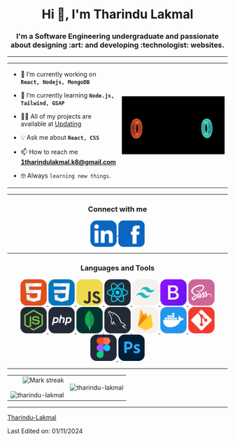 <h1 align="center">Hi 👋, I'm Tharindu Lakmal</h1>
<h3 align="center">I'm a Software Engineering undergraduate and passionate about designing :art: and developing :technologist: websites.</h3>

---

<!-- table -->
<p align="center">

<table align="center">
<tr border="none">
<td width="50%" align="left"> 

  - 🔭 I’m currently working on **`React, Nodejs, MongoDB`**
  
  - :pushpin: I’m currently learning **`Node.js, Tailwind, GSAP`**
  
  - 👨‍💻 All of my projects are available at [Updating](Updating)
    
  - :bulb: Ask me about **`React, CSS`**
    
  - 📫 How to reach me **1tharindulakmal.k8@gmail.com**
    
  -  :nerd_face: Always `learning new things`.
    
</td>
<td width="50%" align="center">
  <a target="_blank" align="center">
    <img align="right" top="500" alt="GIF" src="https://github.com/Tharindu-Lakmal/Tharindu-Lakmal/blob/main/animation/Background_Motion%201.gif" width="500">
  </a>
</td>
</tr>
</table>

</p>
<!-- table -->

---


<h3 align="center">Connect with me</h3>
<p align="center">
  <a href="https://linkedin.com/in/tharindu lakmal" target="blank">
    <img align="center" src="https://github.com/Tharindu-Lakmal/Tharindu-Lakmal/blob/main/icons/LinkedIn.svg"   alt="tharindu lakmal" height="60" width="60" />
  </a>
  <a href="https://fb.com/tharindu lakmal" target="blank">
    <img align="center" src="https://github.com/Tharindu-Lakmal/Tharindu-Lakmal/blob/main/icons/facebook.svg" alt="tharindu lakmal" height="60" width="60" />
  </a>
</p>

---

<h3 align="center">Languages and Tools</h3>
<p align="center"> 
  <a href="https://www.w3.org/html/" target="_blank" rel="noreferrer"> 
    <img src="https://github.com/Tharindu-Lakmal/Tharindu-Lakmal/blob/main/icons/HTML.svg" alt="html5" width="60" height="60"/> 
  </a> 
  <a href="https://www.w3schools.com/css/" target="_blank" rel="noreferrer"> 
    <img src="https://github.com/Tharindu-Lakmal/Tharindu-Lakmal/blob/main/icons/CSS.svg" alt="css3" width="60" height="60"/> 
  </a> 
  <a href="https://developer.mozilla.org/en-US/docs/Web/JavaScript" target="_blank" rel="noreferrer"> 
    <img src="https://github.com/Tharindu-Lakmal/Tharindu-Lakmal/blob/main/icons/JavaScript.svg" alt="javascript" width="60" height="60"/> 
  </a>  
  <a href="https://reactjs.org/" target="_blank" rel="noreferrer"> 
    <img src="https://github.com/Tharindu-Lakmal/Tharindu-Lakmal/blob/main/icons/React-Dark.svg" alt="react" width="60" height="60"/> 
  </a>  
  <a href="https://tailwindcss.com/" target="_blank" rel="noreferrer"> 
    <img src="https://github.com/Tharindu-Lakmal/Tharindu-Lakmal/blob/main/icons/TailwindCSS-Light.svg" alt="tailwind" width="60" height="60"/> 
  </a> 
  <a href="https://getbootstrap.com" target="_blank" rel="noreferrer"> 
    <img src="https://github.com/Tharindu-Lakmal/Tharindu-Lakmal/blob/main/icons/Bootstrap.svg" alt="bootstrap" width="60" height="60"/> 
  </a> 
  <a href="https://sass-lang.com" target="_blank" rel="noreferrer"> 
    <img src="https://github.com/Tharindu-Lakmal/Tharindu-Lakmal/blob/main/icons/Sass.svg" alt="sass" width="60" height="60"/> 
  </a> 
  <a href="https://nodejs.org" target="_blank" rel="noreferrer"> 
    <img src="https://github.com/Tharindu-Lakmal/Tharindu-Lakmal/blob/main/icons/NodeJS-Dark.svg" alt="nodejs" width="60" height="60"/> 
  </a>  
  <a href="https://www.php.net" target="_blank" rel="noreferrer"> 
    <img src="https://github.com/Tharindu-Lakmal/Tharindu-Lakmal/blob/main/icons/PHP-Dark.svg" alt="php" width="60" height="60"/> 
  </a>
  <a href="https://www.mongodb.com/" target="_blank" rel="noreferrer"> 
    <img src="https://github.com/Tharindu-Lakmal/Tharindu-Lakmal/blob/main/icons/MongoDB.svg" alt="mongodb" width="60" height="60"/> 
  </a> 
  <a href="https://www.mysql.com/" target="_blank" rel="noreferrer"> 
    <img src="https://github.com/Tharindu-Lakmal/Tharindu-Lakmal/blob/main/icons/MySQL-Dark.svg" alt="mysql" width="60" height="60"/> 
  </a>
  <a href="https://firebase.google.com/" target="_blank" rel="noreferrer"> 
    <img src="https://github.com/Tharindu-Lakmal/Tharindu-Lakmal/blob/main/icons/Firebase-Light.svg" alt="firebase" width="60" height="60"/> 
  </a> 
  <a href="https://www.docker.com/" target="_blank" rel="noreferrer"> 
    <img src="https://github.com/Tharindu-Lakmal/Tharindu-Lakmal/blob/main/icons/Docker.svg" alt="docker" width="60" height="60"/> 
  </a> 
  <a href="https://git-scm.com/" target="_blank" rel="noreferrer"> 
    <img src="https://github.com/Tharindu-Lakmal/Tharindu-Lakmal/blob/main/icons/Git.svg" alt="git" width="60" height="60"/> 
  </a>
  <a href="https://www.figma.com/" target="_blank" rel="noreferrer"> 
    <img src="https://github.com/Tharindu-Lakmal/Tharindu-Lakmal/blob/main/icons/Figma-Dark.svg" alt="figma" width="60" height="60"/> 
  </a> 
  <a href="https://www.photoshop.com/en" target="_blank" rel="noreferrer"> 
    <img src="https://github.com/Tharindu-Lakmal/Tharindu-Lakmal/blob/main/icons/Photoshop.svg" alt="photoshop" width="60" height="60"/> 
  </a>
</p>

---

<!--- stats & Trophy (start) -->
<p align="center">
  <!--- stats (start) -->
<table align="center">
<tr border="none">
<td width="50%" align="center">
  <img align="right"  title="🔥 Get streak stats for your profile at git.io/streak-stats" alt="Mark streak" src="https://github-readme-streak-stats.herokuapp.com/?user=tharindu-lakmal&theme=codeSTACKr&hide_border=false" />
  <br></br>
  <img align="left" src="https://github-readme-stats.vercel.app/api?username=tharindu-lakmal&theme=codeSTACKr&show_icons=true" alt="tharindu-lakmal" />
</td>

<td width="50%" align="center">
  <img align="right" src="https://github-readme-stats.vercel.app/api/top-langs/?username=tharindu-lakmal&theme=codeSTACKr&exclude_repo=github-readme-stats,anuraghazra.github.io" alt="tharindu-lakmal" />
  </td>
</tr>
</table>

<!--profile visit count
<div align="center">
  
[![](https://visitcount.itsvg.in/api?id=tharindu-lakmal&icon=3&color=6)](https://visitcount.itsvg.in)
  
</div>
-->

------


[Tharindu-Lakmal](https://github.com/Tharindu-Lakmal)

Last Edited on: 01/11/2024




